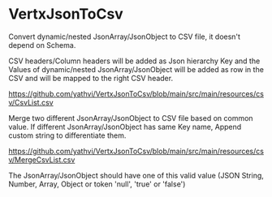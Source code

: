 # VertxJsonToCsv
Convert dynamic/nested JsonArray/JsonObject to CSV file, it doesn't depend on Schema.

CSV headers/Column headers will be added as Json hierarchy Key and the Values of dynamic/nested JsonArray/JsonObject will be added as row in the CSV and will be mapped to the right CSV header.

https://github.com/yathvi/VertxJsonToCsv/blob/main/src/main/resources/csv/CsvList.csv

Merge two different JsonArray/JsonObject to CSV file based on common value.
If different JsonArray/JsonObject has same Key name, Append custom string to differentiate them.

https://github.com/yathvi/VertxJsonToCsv/blob/main/src/main/resources/csv/MergeCsvList.csv

The JsonArray/JsonObject should have one of this valid value (JSON String, Number, Array, Object or token 'null', 'true' or 'false')
